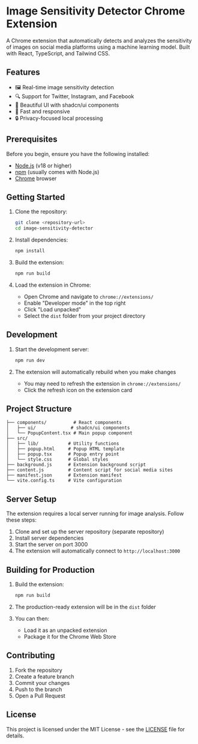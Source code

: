 # Image Sensitivity Detector Chrome Extension

A Chrome extension that automatically detects and analyzes the sensitivity of images on social media platforms using a machine learning model. Built with React, TypeScript, and Tailwind CSS.

## Features

- 🖼️ Real-time image sensitivity detection
- 🔍 Support for Twitter, Instagram, and Facebook
- 🎨 Beautiful UI with shadcn/ui components
- 🚀 Fast and responsive
- 🔒 Privacy-focused local processing

## Prerequisites

Before you begin, ensure you have the following installed:
- [Node.js](https://nodejs.org/) (v18 or higher)
- [npm](https://www.npmjs.com/) (usually comes with Node.js)
- [Chrome](https://www.google.com/chrome/) browser

## Getting Started

1. Clone the repository:
   ```bash
   git clone <repository-url>
   cd image-sensitivity-detector
   ```

2. Install dependencies:
   ```bash
   npm install
   ```

3. Build the extension:
   ```bash
   npm run build
   ```

4. Load the extension in Chrome:
   - Open Chrome and navigate to `chrome://extensions/`
   - Enable "Developer mode" in the top right
   - Click "Load unpacked"
   - Select the `dist` folder from your project directory

## Development

1. Start the development server:
   ```bash
   npm run dev
   ```

2. The extension will automatically rebuild when you make changes
   - You may need to refresh the extension in `chrome://extensions/`
   - Click the refresh icon on the extension card

## Project Structure

```
├── components/          # React components
│   ├── ui/             # shadcn/ui components
│   └── PopupContent.tsx # Main popup component
├── src/
│   ├── lib/           # Utility functions
│   ├── popup.html     # Popup HTML template
│   ├── popup.tsx      # Popup entry point
│   └── style.css      # Global styles
├── background.js      # Extension background script
├── content.js         # Content script for social media sites
├── manifest.json      # Extension manifest
└── vite.config.ts     # Vite configuration
```

## Server Setup

The extension requires a local server running for image analysis. Follow these steps:

1. Clone and set up the server repository (separate repository)
2. Install server dependencies
3. Start the server on port 3000
4. The extension will automatically connect to `http://localhost:3000`

## Building for Production

1. Build the extension:
   ```bash
   npm run build
   ```

2. The production-ready extension will be in the `dist` folder
3. You can then:
   - Load it as an unpacked extension
   - Package it for the Chrome Web Store

## Contributing

1. Fork the repository
2. Create a feature branch
3. Commit your changes
4. Push to the branch
5. Open a Pull Request

## License

This project is licensed under the MIT License - see the [LICENSE](LICENSE) file for details.
